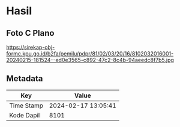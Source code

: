 # Hasil

## Foto C Plano

https://sirekap-obj-formc.kpu.go.id/b2fa/pemilu/pdpr/81/02/03/20/16/8102032016001-20240215-181524--ed0e3565-c892-47c2-8c4b-94aeedc8f7b5.jpg


## Metadata

| Key        | Value               |
| ---------- | ------------------- |
| Time Stamp | 2024-02-17 13:05:41 |
| Kode Dapil | 8101                |



